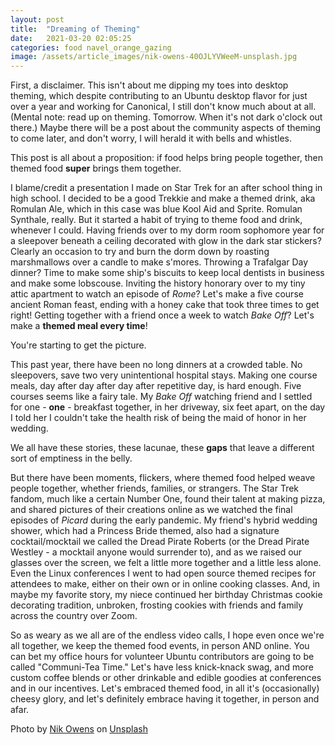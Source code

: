 ```yaml
---
layout: post
title:  "Dreaming of Theming"
date:   2021-03-20 02:05:25
categories: food navel_orange_gazing
image: /assets/article_images/nik-owens-40OJLYVWeeM-unsplash.jpg
---
```


First, a disclaimer. This isn't about me dipping my toes into desktop theming, which despite contributing to an Ubuntu desktop flavor for just over a year and working for Canonical, I still don't know much about at all. (Mental note: read up on theming. Tomorrow. When it's not dark o'clock out there.) Maybe there will be a post about the community aspects of theming to come later, and don't worry, I will herald it with bells and whistles.

This post is all about a proposition: if food helps bring people together, then themed food **super** brings them together.

I blame/credit a presentation I made on Star Trek for an after school thing in high school. I decided to be a good Trekkie and make a themed drink, aka Romulan Ale, which in this case was blue Kool Aid and Sprite. Romulan Synthale, really. But it started a habit of trying to theme food and drink, whenever I could. Having friends over to my dorm room sophomore year for a sleepover beneath a ceiling decorated with glow in the dark star stickers? Clearly an occasion to try and burn the dorm down by roasting marshmallows over a candle to make s'mores. Throwing a Trafalgar Day dinner? Time to make some ship's biscuits to keep local dentists in business and make some lobscouse. Inviting the history honorary over to my tiny attic apartment to watch an episode of *Rome*? Let's make a five course ancient Roman feast, ending with a honey cake that took three times to get right! Getting together with a friend once a week to watch *Bake Off*? Let's make a **themed meal every time**!

You're starting to get the picture.

This past year, there have been no long dinners at a crowded table. No sleepovers, save two very unintentional hospital stays. Making one course meals, day after day after day after repetitive day, is hard enough. Five courses seems like a fairy tale. My *Bake Off* watching friend and I settled for one - **one** - breakfast together, in her driveway, six feet apart, on the day I told her I couldn't take the health risk of being the maid of honor in her wedding.

We all have these stories, these lacunae, these **gaps** that leave a different sort of emptiness in the belly.

But there have been moments, flickers, where themed food helped weave people together, whether friends, families, or strangers. The Star Trek fandom, much like a certain Number One, found their talent at making pizza, and shared pictures of their creations online as we watched the final episodes of *Picard* during the early pandemic. My friend's hybrid wedding shower, which had a Princess Bride themed, also had a signature cocktail/mocktail we called the Dread Pirate Roberts (or the Dread Pirate Westley - a mocktail anyone would surrender to), and as we raised our glasses over the screen, we felt a little more together and a little less alone. Even the Linux conferences I went to had open source themed recipes for attendees to make, either on their own or in online cooking classes. And, in maybe my favorite story, my niece continued her birthday Christmas cookie decorating tradition, unbroken, frosting cookies with friends and family across the country over Zoom.

So as weary as we all are of the endless video calls, I hope even once we're all together, we keep the themed food events, in person AND online. You can bet my office hours for volunteer Ubuntu contributors are going to be called "Communi-Tea Time." Let's have less knick-knack swag, and more custom coffee blends or other drinkable and edible goodies at conferences and in our incentives. Let's embraced themed food, in all it's (occasionally) cheesy glory, and let's definitely embrace having it together, in person and afar.

Photo by [Nik Owens](https://unsplash.com/@nik_owens) on [Unsplash](https://www.unsplash.com)